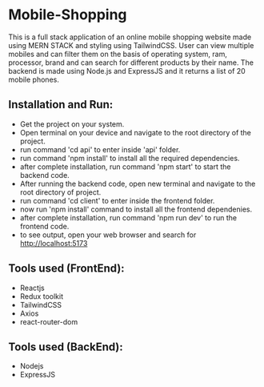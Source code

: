 # Mobile-Shopping

  This is a full stack application of an online mobile shopping website made using MERN STACK and styling using TailwindCSS. User can view multiple mobiles and can filter them on the basis of operating system, ram, processor, brand and can search for different products by their name.
  The backend is made using Node.js and ExpressJS and it returns a list of 20 mobile phones.

  ## Installation and Run:
  - Get the project on your system.
  - Open terminal on your device and navigate to the root directory of the project.
  - run command 'cd api' to enter inside 'api' folder.
  - run command 'npm install' to install all the required dependencies.
  - after complete installation, run command 'npm start' to start the backend code.
  - After running the backend code, open new terminal and navigate to the root directory of project.
  - run command 'cd client' to enter inside the frontend folder.
  - now run 'npm install' command to install all the frontend dependenies.
  - after complete installation, run command 'npm run dev' to run the frontend code.
  - to see output, open your web browser and search for [http://localhost:5173](http://localhost:5173/)
  
  ## Tools used (FrontEnd):
  - Reactjs
  - Redux toolkit
  - TailwindCSS
  - Axios
  - react-router-dom

  ## Tools used (BackEnd):
  - Nodejs
  - ExpressJS
